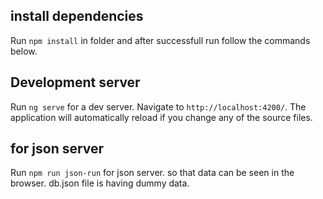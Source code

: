 ## install dependencies
Run `npm install` in folder and after successfull run follow the commands below.


## Development server
Run `ng serve` for a dev server. Navigate to `http://localhost:4200/`. The application will automatically reload if you change any of the source files.


## for json server 
Run `npm run json-run` for json server. so that data can be seen in the browser. db.json file is having dummy data.
